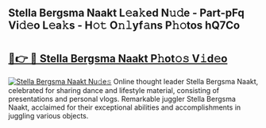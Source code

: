 ## Stella Bergsma Naakt L𝚎a𝚔ed N𝚞𝚍e - Part-pFq Vi𝚍𝚎o L𝚎a𝚔s - H𝚘𝚝 O𝚗𝚕yf𝚊ns P𝚑𝚘tos hQ7Co

# <h2><a href="http://kf7rhjp.oniu.top/?m=Stella+Bergsma+Naakt">🔗👉 🔴 Stella Bergsma Naakt P𝚑ot𝚘𝚜 V𝚒d𝚎o</a></h2>

[![Stella Bergsma Naakt Nu𝚍e𝚜](https://i.imgur.com/0qMVB7G.gif)](http://kf7rhjp.oniu.top/?m=Stella+Bergsma+Naakt)
Online thought leader Stella Bergsma Naakt, celebrated for sharing dance and lifestyle material, consisting of presentations and personal vlogs. Remarkable juggler Stella Bergsma Naakt, acclaimed for their exceptional abilities and accomplishments in juggling various objects.  
